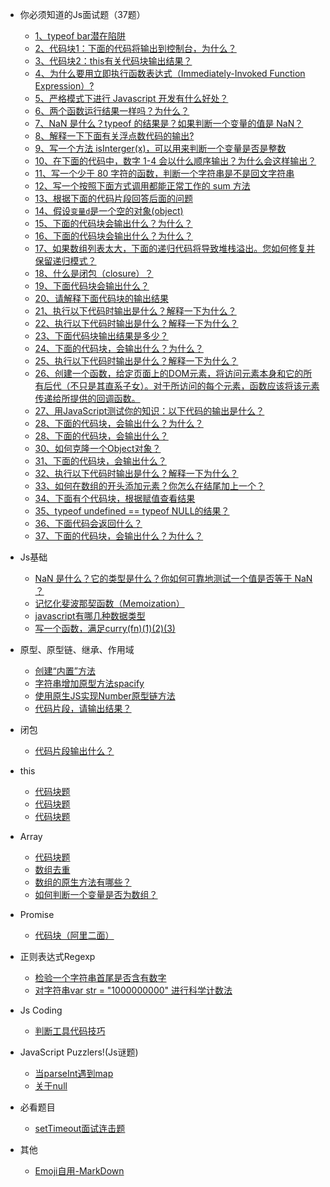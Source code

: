* 你必须知道的Js面试题（37题）
  * [1、typeof bar潜在陷阱 <i class='iconS'></i><i class='iconS'></i><i class='iconS'></i>](basic.md)
  * [2、代码块1：下面的代码将输出到控制台，为什么？](mustKnow/mk-1.md)
  * [3、代码块2：this有关代码块输出结果？<i class='iconS'></i><i class='iconS'></i><i class='iconS'></i>](mustKnow/mk-2.md)
  * [4、为什么要用立即执行函数表达式（Immediately-Invoked Function Expression）?](mustKnow/mk-3.md)
  * [5、严格模式下进行 Javascript 开发有什么好处？](mustKnow/mk-4.md)
  * [6、两个函数运行结果一样吗？为什么？](mustKnow/mk-5.md)
  * [7、NaN 是什么？typeof 的结果是？如果判断一个变量的值是 NaN？](mustKnow/mk-6.md)
  * [8、解释一下下面有关浮点数代码的输出?](mustKnow/mk-7.md)
  * [9、写一个方法 isInterger(x)，可以用来判断一个变量是否是整数](mustKnow/mk-8.md)
  * [10、在下面的代码中，数字 1-4 会以什么顺序输出？为什么会这样输出？](mustKnow/mk-9.md)
  * [11、写一个少于 80 字符的函数，判断一个字符串是不是回文字符串](mustKnow/mk-10.md)
  * [12、写一个按照下面方式调用都能正常工作的 sum 方法](mustKnow/mk-11.md)
  * [13、根据下面的代码片段回答后面的问题<i class='iconS'></i>](mustKnow/mk-12.md)
  * [14、假设`变量d`是一个空的对象(object)](mustKnow/mk-13.md)
  * [15、下面的代码块会输出什么？为什么？](mustKnow/mk-14.md)
  * [16、下面的代码块会输出什么？为什么？](mustKnow/mk-15.md)
  * [17、如果数组列表太大，下面的递归代码将导致堆栈溢出。您如何修复并保留递归模式？](mustKnow/mk-16.md)
  * [18、什么是闭包（closure）？](mustKnow/mk-17.md)
  * [19、下面代码块会输出什么？](mustKnow/mk-18.md)
  * [20、请解释下面代码块的输出结果](mustKnow/mk-19.md)
  * [21、执行以下代码时输出是什么？解释一下为什么？](mustKnow/mk-20.md)
  * [22、执行以下代码时输出是什么？解释一下为什么？](mustKnow/mk-21.md)
  * [23、下面代码块输出结果是多少？](mustKnow/mk-22.md)
  * [24、下面的代码块，会输出什么？为什么？](mustKnow/mk-23.md)
  * [25、执行以下代码时输出是什么？解释一下为什么？](mustKnow/mk-24.md)
  * [26、创建一个函数，给定页面上的DOM元素，将访问元素本身和它的所有后代（不只是其直系子女）。对于所访问的每个元素，函数应该将该元素传递给所提供的回调函数。](mustKnow/mk-25.md)
  * [27、用JavaScript测试你的知识：以下代码的输出是什么？<span class='new'></span>](mustKnow/mk-26.md)
  * [28、下面的代码块，会输出什么？为什么？<span class='new'></span>](mustKnow/mk-27.md)
  * [28、下面的代码块，会输出什么？](mustKnow/mk-28.md)
  * [30、如何克隆一个Object对象？](mustKnow/mk-29.md)
  * [31、下面的代码块，会输出什么？](mustKnow/mk-30.md)
  * [32、执行以下代码时输出是什么？解释一下为什么？](mustKnow/mk-31.md)
  * [33、如何在数组的开头添加元素？你怎么在结尾加上一个？](mustKnow/mk-32.md)
  * [34、下面有个代码块，根据赋值查看结果](mustKnow/mk-33.md)
  * [35、typeof undefined == typeof NULL的结果？](mustKnow/mk-34.md)
  * [36、下面代码会返回什么？](mustKnow/mk-35.md)
  * [37、下面的代码块，会输出什么？为什么？<span class='new'></span>](mustKnow/mk-36.md)

* Js基础
  * [NaN 是什么？它的类型是什么？你如何可靠地测试一个值是否等于 NaN ？](js-nan.md)
  * [<span></span>记忆化斐波那契函数（Memoization）](js-memoi.md)
  * [javascript有哪几种数据类型](js-1-2.md)
  * [写一个函数，满足curry(fn)(1)(2)(3)](js-1-3.md)

* 原型、原型链、继承、作用域
  * [创建“内置”方法 <i class='iconS'></i><i class='iconS'></i>](js-1-1.md)
  * [字符串增加原型方法spacify](string-1.md)
  * [使用原生JS实现Number原型链方法](js-1-4.md)
  * [代码片段，请输出结果？](js-1-5.md)

* 闭包
  * [<span></span>代码片段输出什么？<i class='iconS'></i><i class='iconS'></i>](bb-1.md)

* this
  * [代码块题](this-2.md)
  * [代码块题](this-3.md)
  * [代码块题](this-4.md)
  
* Array
  * [代码块题](array-1.md)
  * [数组去重](array-2.md)
  * [数组的原生方法有哪些？](array-3.md)
  * [<span></span>如何判断一个变量是否为数组？<i class='iconS'></i><i class='iconS'></i>](array-4.md)

* Promise
  * [<span></span>代码块（阿里二面）<span class="new"></span>](promise-1.md)

* 正则表达式Regexp
  * [检验一个字符串首尾是否含有数字 <i class='iconS'></i><i class='iconS'></i>](regexp/regexp-1.md)
  * [<span></span>对字符串var str = "1000000000" 进行科学计数法](regexp/regexp-2.md)

* Js Coding
  * [判断工具代码技巧](codes.md)

* JavaScript Puzzlers!(Js谜题)
  * [当parseInt遇到map](reallyKnow/rk-1.md)
  * [关于null](reallyKnow/rk-2.md)

* 必看题目
  * [<span></span>setTimeout面试连击题](important-1.md)

* 其他
  * [Emoji自用-MarkDown](emoji.md)